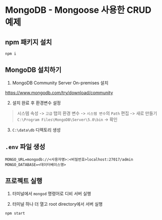 # MongoDB - Mongoose 사용한 CRUD 예제

## npm 패키지 설치

```
npm i
```

## MongoDB 설치하기

1. MongoDB Community Server On-premises 설치

https://www.mongodb.com/try/download/community

2. 설치 완료 후 환경변수 설정

> 시스템 속성 -> `고급` 탭의 환경 변수 -> `시스템 변수`의 `Path` 편집 -> 새로 만들기 `C:\Program Files\MongoDB\Server\5.0\bin` -> 확인

3. `C:\data\db` 디렉토리 생성

## `.env` 파일 생성

```
MONGO_URL=mongodb://<사용자명>:<비밀번호>localhost:27017/admin
MONGO_DATABASE=<데이터베이스명>
```

## 프로젝트 실행

1. 터미널에서 `mongod` 명령어로 디비 서버 실행

2. 터미널 하나 더 열고 root directory에서 서버 실행

```
npm start
```
